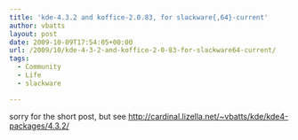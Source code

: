 ```yaml
---
title: 'kde-4.3.2 and koffice-2.0.83, for slackware{,64}-current'
author: vbatts
layout: post
date: 2009-10-09T17:54:05+00:00
url: /2009/10/kde-4-3-2-and-koffice-2-0-83-for-slackware64-current/
tags:
  - Community
  - Life
  - slackware

---
```

sorry for the short post, but see <a href="http://cardinal.lizella.net/~vbatts/kde/kde4-packages/4.3.2/" target="_blank">http://cardinal.lizella.net/~vbatts/kde/kde4-packages/4.3.2/</a>